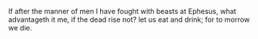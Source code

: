If after the manner of men I have fought with beasts at Ephesus, what advantageth it me, if the dead rise not? let us eat and drink; for to morrow we die.
